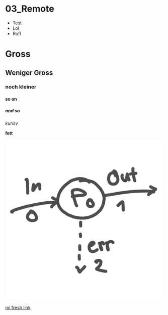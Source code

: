 # 03_Remote

- Test
- Lol
- Rofl

# Gross
## Weniger Gross
### noch kleiner
#### so on
##### and so 

*kurisv*

**fett**

![alt text](test.png)

[mi fresh link](google.ch)
